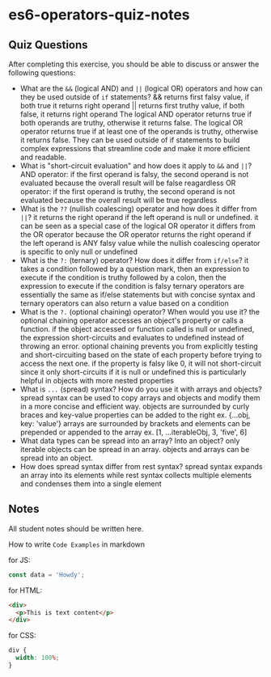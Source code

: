 # es6-operators-quiz-notes

## Quiz Questions

After completing this exercise, you should be able to discuss or answer the following questions:

- What are the `&&` (logical AND) and `||` (logical OR) operators and how can they be used outside of `if` statements?
  && returns first falsy value, if both true it returns right operand
  || returns first truthy value, if both false, it returns right operand
  The logical AND operator returns true if both operands are truthy, otherwise it returns false.
  The logical OR operator returns true if at least one of the operands is truthy, otherwise it returns false. They can be used outside of if statements to build complex expressions that streamline code and make it more efficient and readable.
- What is "short-circuit evaluation" and how does it apply to `&&` and `||`?
  AND operator:
  if the first operand is falsy, the second operand is not evaluated because the overall result will be false reagardless
  OR operator:
  if the first operand is truthy, the second operand is not evaluated because the overall result will be true regardless
- What is the `??` (nullish coalescing) operator and how does it differ from `||`?
  it returns the right operand if the left operand is null or undefined. it can be seen as a special case of the logical OR operator
  it differs from the OR operator because the OR operator returns the right operand if the left operand is ANY falsy value while the nullish coalescing operator is specific to only null or undefined
- What is the `?:` (ternary) operator? How does it differ from `if/else`?
  it takes a condition followed by a question mark, then an expression to execute if the condition is truthy followed by a colon, then the expression to execute if the condition is falsy
  ternary operators are essentially the same as if/else statements but with concise syntax and ternary operators can also return a value based on a condition
- What is the `?.` (optional chaining) operator? When would you use it?
  the optional chaining operator accesses an object's property or calls a function. if the object accessed or function called is null or undefined, the expression short-circuits and evaluates to undefined instead of throwing an error.
  optional chaining prevents you from explicitly testing and short-circuiting based on the state of each property before trying to access the next one. if the property is falsy like 0, it will not short-circuit since it only short-circuits if it is null or undefined this is particularly helpful in objects with more nested properties
- What is `...` (spread) syntax? How do you use it with arrays and objects?
  spread syntax can be used to copy arrays and objects and modify them in a more concise and efficient way.
  objects are surrounded by curly braces and key-value properties can be added to the right
  ex. {...obj, key: 'value'}
  arrays are surrounded by brackets and elements can be prepended or appended to the array
  ex. [1, ...iterableObj, 3, 'five', 6]
- What data types can be spread into an array? Into an object?
  only iterable objects can be spread in an array.
  objects and arrays can be spread into an object.
- How does spread syntax differ from rest syntax?
  spread syntax expands an array into its elements while rest syntax collects multiple elements and condenses them into a single element

## Notes

All student notes should be written here.

How to write `Code Examples` in markdown

for JS:

```js
const data = 'Howdy';
```

for HTML:

```html
<div>
  <p>This is text content</p>
</div>
```

for CSS:

```css
div {
  width: 100%;
}
```
